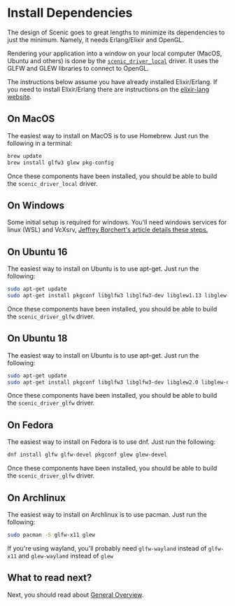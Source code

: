 # Install Dependencies

The design of Scenic goes to great lengths to minimize its dependencies to just
the minimum. Namely, it needs Erlang/Elixir and OpenGL.

Rendering your application into a window on your local computer (MacOS, Ubuntu
and others) is done by the
[`scenic_driver_local`](https://github.com/ScenicFramework/scenic_driver_local)
driver. It uses the GLFW and GLEW libraries to connect to OpenGL.

The instructions below assume you have already installed Elixir/Erlang. If you
need to install Elixir/Erlang there are instructions on the [elixir-lang
website](https://elixir-lang.org/install.html).

## On MacOS

The easiest way to install on MacOS is to use Homebrew. Just run the following
in a terminal:

```bash
brew update
brew install glfw3 glew pkg-config
```

Once these components have been installed, you should be able to build the
`scenic_driver_local` driver.

## On Windows

Some initial setup is required for windows. You'll need windows services for
linux (WSL) and VcXsrv, [Jeffrey Borchert's article details these
steps.](https://medium.com/@jeffborch/running-the-scenic-elixir-gui-framework-on-windows-10-using-wsl-f9c01fd276f6)

## On Ubuntu 16

The easiest way to install on Ubuntu is to use apt-get. Just run the following:

```bash
sudo apt-get update
sudo apt-get install pkgconf libglfw3 libglfw3-dev libglew1.13 libglew-dev
```

Once these components have been installed, you should be able to build the
`scenic_driver_glfw` driver.

## On Ubuntu 18

The easiest way to install on Ubuntu is to use apt-get. Just run the following:

```bash
sudo apt-get update
sudo apt-get install pkgconf libglfw3 libglfw3-dev libglew2.0 libglew-dev
```

Once these components have been installed, you should be able to build the
`scenic_driver_glfw` driver.

## On Fedora

The easiest way to install on Fedora is to use dnf. Just run the following:

```bash
dnf install glfw glfw-devel pkgconf glew glew-devel
```

Once these components have been installed, you should be able to build the
`scenic_driver_glfw` driver.

## On Archlinux

The easiest way to install on Archlinux is to use pacman. Just run the
following:

```bash
sudo pacman -S glfw-x11 glew
```

If you're using wayland, you'll probably need `glfw-wayland` instead of
`glfw-x11` and `glew-wayland` instead of `glew`

## What to read next?

Next, you should read about [General Overview](overview_general.html).

